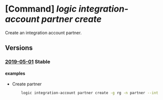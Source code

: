 # [Command] _logic integration-account partner create_

Create an integration account partner.

## Versions

### [2019-05-01](/Resources/mgmt-plane/L3N1YnNjcmlwdGlvbnMve30vcmVzb3VyY2Vncm91cHMve30vcHJvdmlkZXJzL21pY3Jvc29mdC5sb2dpYy9pbnRlZ3JhdGlvbmFjY291bnRzL3t9L3BhcnRuZXJzL3t9/2019-05-01.xml) **Stable**

<!-- mgmt-plane /subscriptions/{}/resourcegroups/{}/providers/microsoft.logic/integrationaccounts/{}/partners/{} 2019-05-01 -->

#### examples

- Create partner
    ```bash
        logic integration-account partner create -g rg -n partner --integration-account-name name --content '{b2b:{businessIdentities:[{qualifier:AA,value:BB}]}}' --partner-type B2B
    ```
